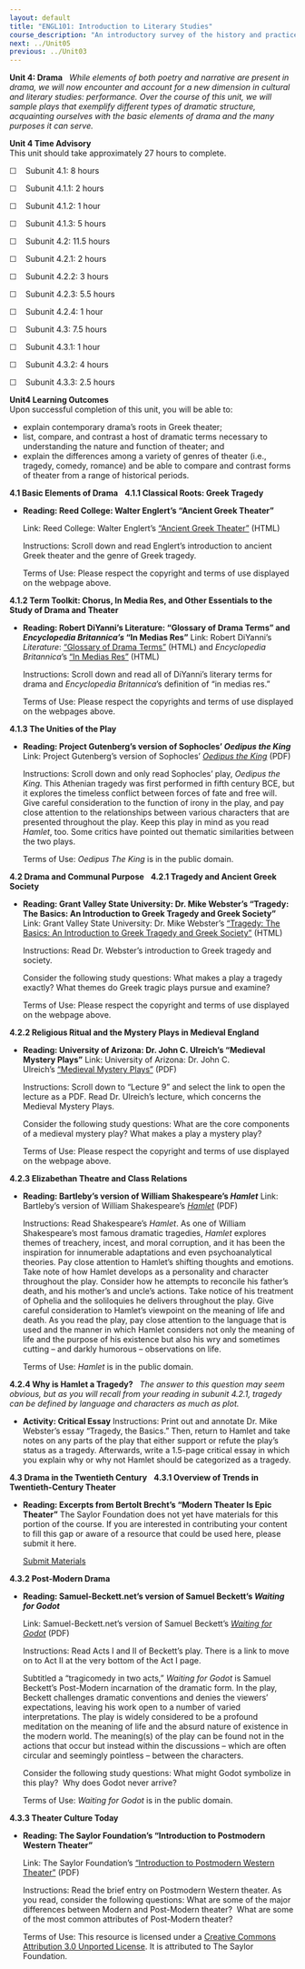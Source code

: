 ```yaml
---
layout: default
title: "ENGL101: Introduction to Literary Studies"
course_description: "An introductory survey of the history and practice of English literary and cultural expression, exploring the major genres of poetry, the novel, drama, and the critical essay."
next: ../Unit05
previous: ../Unit03
---
```

**Unit 4: Drama** <span id="4"></span> 
*While elements of both poetry and narrative are present in drama, we
will now encounter and account for a new dimension in cultural and
literary studies: performance. Over the course of this unit, we will
sample plays that exemplify different types of dramatic structure,
acquainting ourselves with the basic elements of drama and the many
purposes it can serve.*

**Unit 4 Time Advisory**  
This unit should take approximately 27 hours to complete.  
  
 ☐    Subunit 4.1: 8 hours

  
 ☐    Subunit 4.1.1: 2 hours  
  
 ☐    Subunit 4.1.2: 1 hour  
  
 ☐    Subunit 4.1.3: 5 hours

  
 ☐    Subunit 4.2: 11.5 hours

  
 ☐    Subunit 4.2.1: 2 hours  
  
 ☐    Subunit 4.2.2: 3 hours  
  
 ☐    Subunit 4.2.3: 5.5 hours  
  
 ☐    Subunit 4.2.4: 1 hour

  
 ☐    Subunit 4.3: 7.5 hours

  
 ☐    Subunit 4.3.1: 1 hour  
  
 ☐    Subunit 4.3.2: 4 hours  
  
 ☐    Subunit 4.3.3: 2.5 hours

**Unit4 Learning Outcomes**  
Upon successful completion of this unit, you will be able to:
-   explain contemporary drama’s roots in Greek theater;
-   list, compare, and contrast a host of dramatic terms necessary to
    understanding the nature and function of theater; and
-   explain the differences among a variety of genres of theater (i.e.,
    tragedy, comedy, romance) and be able to compare and contrast forms
    of theater from a range of historical periods.

**4.1 Basic Elements of Drama** <span id="4.1"></span> 
**4.1.1 Classical Roots: Greek Tragedy** <span id="4.1.1"></span> 
-   **Reading: Reed College: Walter Englert’s “Ancient Greek Theater”**

    Link: Reed College: Walter Englert’s [“Ancient Greek
    Theater”](http://academic.reed.edu/humanities/110tech/Theater.html) (HTML)  
      
     Instructions: Scroll down and read Englert’s introduction to
    ancient Greek theater and the genre of Greek tragedy.  
      
     Terms of Use: Please respect the copyright and terms of use
    displayed on the webpage above.

**4.1.2 Term Toolkit: Chorus, In Media Res, and Other Essentials to the
Study of Drama and Theater** <span id="4.1.2"></span> 
-   **Reading: Robert DiYanni’s Literature: “Glossary of Drama Terms”
    and *Encyclopedia Britannica’s* “In Medias Res”**
    Link: Robert DiYanni’s *Literature*: [“Glossary of Drama
    Terms”](http://highered.mcgraw-hill.com/sites/0072405228/student_view0/drama_glossary.html) (HTML)
    and *Encyclopedia Britannica*’s [“In Medias
    Res”](http://www.britannica.com/EBchecked/topic/284369/in-medias-res) (HTML)  
      
     Instructions: Scroll down and read all of DiYanni’s literary terms
    for drama and *Encyclopedia Britannica*’s definition of “in medias
    res.”  
      
     Terms of Use: Please respect the copyrights and terms of use
    displayed on the webpages above.

**4.1.3 The Unities of the Play** <span id="4.1.3"></span> 
-   **Reading: Project Gutenberg’s version of Sophocles’ *Oedipus the
    King***
    Link: Project Gutenberg’s version of Sophocles’ *[Oedipus the
    King](https://resources.saylor.org/wwwresources/archived/site/wp-content/uploads/2011/01/PLAYS-OF-SOPHOCLES.pdf)* (PDF)  
      
     Instructions: Scroll down and only read Sophocles’ play, *Oedipus
    the King.* This Athenian tragedy was first performed in fifth
    century BCE, but it explores the timeless conflict between forces of
    fate and free will. Give careful consideration to the function of
    irony in the play, and pay close attention to the relationships
    between various characters that are presented throughout the play.
    Keep this play in mind as you read *Hamlet*, too. Some critics have
    pointed out thematic similarities between the two plays.  
      
     Terms of Use: *Oedipus The King* is in the public domain.

**4.2 Drama and Communal Purpose** <span id="4.2"></span> 
**4.2.1 Tragedy and Ancient Greek Society** <span id="4.2.1"></span> 
-   **Reading: Grant Valley State University: Dr. Mike Webster’s
    “Tragedy: The Basics: An Introduction to Greek Tragedy and Greek
    Society”**
    Link: Grant Valley State University: Dr. Mike Webster’s [“Tragedy:
    The Basics: An Introduction to Greek Tragedy and Greek
    Society”](http://faculty.gvsu.edu/websterm/Tragedy.htm) (HTML)  
      
     Instructions: Read Dr. Webster’s introduction to Greek tragedy and
    society.  
      
     Consider the following study questions: What makes a play a tragedy
    exactly? What themes do Greek tragic plays pursue and examine?  
      
     Terms of Use: Please respect the copyright and terms of use
    displayed on the webpage above.

**4.2.2 Religious Ritual and the Mystery Plays in Medieval England**
<span id="4.2.2"></span> 
-   **Reading: University of Arizona: Dr. John C. Ulreich’s “Medieval
    Mystery Plays”**
    Link: University of Arizona: Dr. John C. Ulreich’s [“Medieval
    Mystery Plays”](http://www.u.arizona.edu/~jcu/373a.html) (PDF)  
      
     Instructions: Scroll down to “Lecture 9” and select the link to
    open the lecture as a PDF. Read Dr. Ulreich’s lecture, which
    concerns the Medieval Mystery Plays.  
      
     Consider the following study questions: What are the core
    components of a medieval mystery play? What makes a play a mystery
    play?  
      
     Terms of Use: Please respect the copyright and terms of use
    displayed on the webpage above.

**4.2.3 Elizabethan Theatre and Class Relations** <span
id="4.2.3"></span> 
-   **Reading: Bartleby’s version of William Shakespeare’s *Hamlet***
    Link: Bartleby’s version of William Shakespeare’s
    [*Hamlet*](https://resources.saylor.org/wwwresources/archived/site/wp-content/uploads/2011/01/William-Shakespeare-Hamlet.pdf) (PDF)  
      
     Instructions: Read Shakespeare’s *Hamlet*. As one of William
    Shakespeare’s most famous dramatic tragedies, *Hamlet* explores
    themes of treachery, incest, and moral corruption, and it has been
    the inspiration for innumerable adaptations and even
    psychoanalytical theories. Pay close attention to Hamlet’s shifting
    thoughts and emotions. Take note of how Hamlet develops as a
    personality and character throughout the play. Consider how he
    attempts to reconcile his father’s death, and his mother’s and
    uncle’s actions. Take notice of his treatment of Ophelia and the
    soliloquies he delivers throughout the play. Give careful
    consideration to Hamlet’s viewpoint on the meaning of life and
    death. As you read the play, pay close attention to the language
    that is used and the manner in which Hamlet considers not only the
    meaning of life and the purpose of his existence but also his wry
    and sometimes cutting – and darkly humorous – observations on
    life.  
      
     Terms of Use: *Hamlet* is in the public domain.

**4.2.4 Why is Hamlet a Tragedy?** <span id="4.2.4"></span> 
*The answer to this question may seem obvious, but as you will recall
from your reading in subunit 4.2.1, tragedy can be defined by language
and characters as much as plot.*

-   **Activity: Critical Essay**
    Instructions: Print out and annotate Dr. Mike Webster’s essay
    “Tragedy, the Basics.” Then, return to Hamlet and take notes on any
    parts of the play that either support or refute the play’s status as
    a tragedy. Afterwards, write a 1.5-page critical essay in which you
    explain why or why not Hamlet should be categorized as a tragedy.

**4.3 Drama in the Twentieth Century** <span id="4.3"></span> 
**4.3.1 Overview of Trends in Twentieth-Century Theater** <span
id="4.3.1"></span> 
-   **Reading: Excerpts from Bertolt Brecht’s “Modern Theater Is Epic
    Theater”**
    The Saylor Foundation does not yet have materials for this portion
    of the course. If you are interested in contributing your content to
    fill this gap or aware of a resource that could be used here, please
    submit it here.

    [Submit Materials](/contribute/)

**4.3.2 Post-Modern Drama** <span id="4.3.2"></span> 
-   **Reading: Samuel-Beckett.net’s version of Samuel Beckett’s *Waiting
    for Godot***

    Link: Samuel-Beckett.net’s version of Samuel Beckett’s [*Waiting for
    Godot*](https://resources.saylor.org/wwwresources/archived/site/wp-content/uploads/2011/01/Waiting-for-Godot.pdf) (PDF)  
      
     Instructions: Read Acts I and II of Beckett’s play. There is a link
    to move on to Act II at the very bottom of the Act I page.  
      
     Subtitled a “tragicomedy in two acts,” *Waiting for* *Godot* is
    Samuel Beckett’s Post-Modern incarnation of the dramatic form. In
    the play, Beckett challenges dramatic conventions and denies the
    viewers’ expectations, leaving his work open to a number of varied
    interpretations. The play is widely considered to be a profound
    meditation on the meaning of life and the absurd nature of existence
    in the modern world. The meaning(s) of the play can be found not in
    the actions that occur but instead within the discussions – which
    are often circular and seemingly pointless – between the
    characters.  
      
     Consider the following study questions: What might Godot symbolize
    in this play?  Why does Godot never arrive?  
      
     Terms of Use: *Waiting for Godot* is in the public domain.

**4.3.3 Theater Culture Today** <span id="4.3.3"></span> 
-   **Reading: The Saylor Foundation’s “Introduction to Postmodern
    Western Theater”**

    Link: The Saylor Foundation’s [“Introduction to Postmodern Western
    Theater”](https://resources.saylor.org/wwwresources/archived/site/wp-content/uploads/2011/10/SAYLOR.ORG-ENGL101-POSTMODERNTHEATER.pdf)
    (PDF)  
      
     Instructions: Read the brief entry on Postmodern Western theater.
    As you read, consider the following questions: What are some of the
    major differences between Modern and Post-Modern theater?  What are
    some of the most common attributes of Post-Modern theater?  
      
     Terms of Use: This resource is licensed under a [Creative Commons
    Attribution 3.0 Unported
    License](http://creativecommons.org/licenses/by/3.0/). It is
    attributed to The Saylor Foundation.


